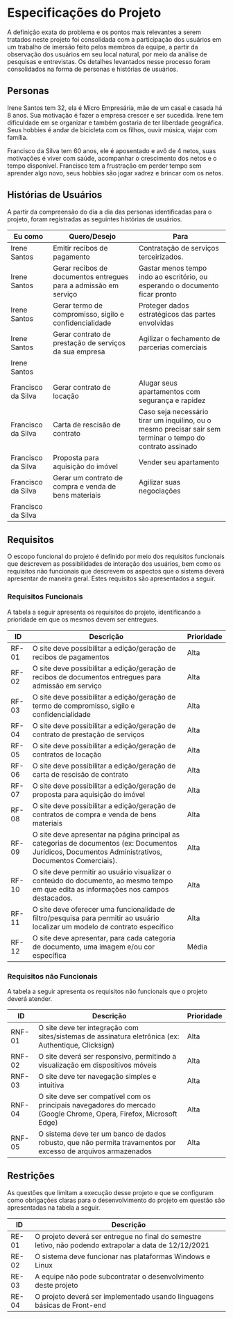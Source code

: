# Especificações do Projeto

A definição exata do problema e os pontos mais relevantes a serem tratados neste projeto foi consolidada com a participação dos usuários em um trabalho de imersão feito pelos membros da equipe, a partir da observação dos usuários em seu local natural, por meio da análise de pesquisas e entrevistas. Os detalhes levantados nesse processo foram consolidados na forma de personas e histórias de usuários.

## Personas

Irene Santos tem 32, ela é Micro Empresária, mãe de um casal e casada há 8 anos. Sua motivação é fazer a empresa crescer e ser sucedida. Irene tem dificuldade em se organizar e também gostaria de ter liberdade geográfica. Seus hobbies é andar de bicicleta com os filhos, ouvir música, viajar com família. 

Francisco da Silva tem 60 anos, ele é aposentado e avô de 4 netos, suas motivações é viver com saúde, acompanhar o crescimento dos netos e o tempo disponível. Francisco tem a frustração em perder tempo sem aprender algo novo, seus hobbies são jogar xadrez e brincar com os netos. 

## Histórias de Usuários

A partir da compreensão do dia a dia das personas identificadas para o projeto, foram registradas as seguintes histórias de usuários.

Eu como | Quero/Desejo | Para |
--- | --- | --- | 
Irene Santos | Emitir recibos de pagamento | Contratação de serviços terceirizados.| 
Irene Santos | Gerar recibos de documentos entregues para a admissão em serviço | Gastar menos tempo indo ao escritório, ou esperando o documento ficar pronto |
Irene Santos | Gerar termo de compromisso, sigilo e confidencialidade | Proteger dados estratégicos das partes envolvidas | 
Irene Santos | Gerar contrato de prestação de serviços da sua empresa | Agilizar o fechamento de parcerias comerciais | 
Irene Santos | | 
Francisco da Silva | Gerar contrato de locação | Alugar seus apartamentos com segurança e rapidez | 
Francisco da Silva | Carta de rescisão de contrato | Caso seja necessário tirar um inquilino, ou o mesmo precisar sair sem terminar o tempo do contrato assinado |
Francisco da Silva | Proposta para aquisição do imóvel | Vender seu apartamento | 
Francisco da Silva | Gerar um contrato de compra e venda de bens materiais | Agilizar suas negociações | 
Francisco da Silva | | 

## Requisitos

O escopo funcional do projeto é definido por meio dos requisitos funcionais que descrevem as possibilidades de interação dos usuários, bem como os requisitos não funcionais que descrevem os aspectos que o sistema deverá apresentar de maneira geral. Estes requisitos são apresentados a seguir.

### Requisitos Funcionais

A tabela a seguir apresenta os requisitos do projeto, identificando a prioridade em que os mesmos devem ser entregues. 

ID | Descrição | Prioridade |
--- | --- | --- | 
RF-01 | O site deve possibilitar a edição/geração de recibos de pagamentos | Alta | 
RF-02 | O site deve possibilitar a edição/geração de recibos de documentos entregues para admissão em serviço | Alta | 
RF-03 | O site deve possibilitar a edição/geração de termo de compromisso, sigilo e confidencialidade | Alta |
RF-04 | O site deve possibilitar a edição/geração de contrato de prestação de serviços | Alta |
RF-05 | O site deve possibilitar a edição/geração de contratos de locação | Alta |
RF-06 | O site deve possibilitar a edição/geração de carta de rescisão de contrato | Alta | 
RF-07 | O site deve possibilitar a edição/geração de proposta para aquisição do imóvel | Alta | 
RF-08 | O site deve possibilitar a edição/geração de contratos de compra e venda de bens materiais | Alta | 
RF-09 | O site deve apresentar na página principal as categorias de documentos (ex: Documentos Jurídicos, Documentos Administrativos, Documentos Comerciais). | Alta | 
RF-10 | O site deve permitir ao usuário visualizar o conteúdo do documento, ao mesmo tempo em que edita as informações nos campos destacados. | Alta | 
RF-11 | O site deve oferecer uma funcionalidade de filtro/pesquisa para permitir ao usuário localizar um modelo de contrato específico  | Alta | 
RF-12 | O site deve apresentar, para cada categoria de documento, uma imagem e/ou cor específica | Média | 

### Requisitos não Funcionais

A tabela a seguir apresenta os requisitos não funcionais que o projeto deverá atender.

ID | Descrição | Prioridade |
--- | --- | --- | 
RNF-01 | O site deve ter integração com sites/sistemas de assinatura eletrônica (ex: Authentique, Clicksign) | Alta | 
RNF-02 | O site deverá ser responsivo, permitindo a visualização em dispositivos móveis | Alta | 
RNF-03 | O site deve ter navegação simples e intuitiva | Alta | 
RNF-04 | O site deve ser compatível com os principais navegadores do mercado (Google Chrome, Opera, Firefox, Microsoft Edge) | Alta | 
RNF-05 | O sistema deve ter um banco de dados robusto, que não permita travamentos por excesso de arquivos armazenados | Alta | 

## Restrições

As questões que limitam a execução desse projeto e que se configuram como obrigações claras para o desenvolvimento do projeto em questão são apresentadas na tabela a seguir.

ID | Descrição |
--- | --- |
RE-01 | O projeto deverá ser entregue no final do semestre letivo, não podendo extrapolar a data de 12/12/2021 | 
RE-02 | O sistema deve funcionar nas plataformas Windows e Linux |
RE-03 | A equipe não pode subcontratar o desenvolvimento deste projeto | 
RE-04 | O projeto deverá ser implementado usando linguagens básicas de Front-end | 
